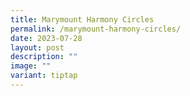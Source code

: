 ```yaml
---
title: Marymount Harmony Circles
permalink: /marymount-harmony-circles/
date: 2023-07-28
layout: post
description: ""
image: ""
variant: tiptap
---
```


